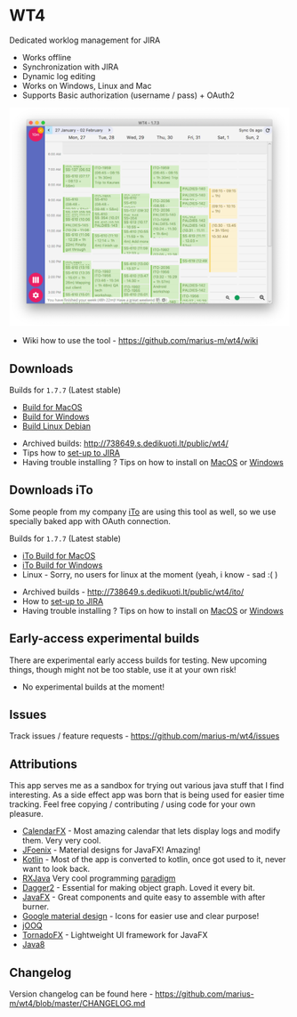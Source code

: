 # WT4

Dedicated worklog management for JIRA

* Works offline
* Synchronization with JIRA
* Dynamic log editing
* Works on Windows, Linux and Mac
* Supports Basic authorization (username / pass) + OAuth2

![Main view screenshot](imgs/main.png)

* Wiki how to use the tool - https://github.com/marius-m/wt4/wiki

## Downloads

Builds for `1.7.7` (Latest stable)

* [Build for MacOS](http://738649.s.dedikuoti.lt/public/wt4/WT4-1.7.7.dmg)
* [Build for Windows](http://738649.s.dedikuoti.lt/public/wt4/WT4-1.7.7.exe)
* [Build Linux Debian](http://738649.s.dedikuoti.lt/public/wt4/wt4-1.7.7.deb)

- Archived builds: http://738649.s.dedikuoti.lt/public/wt4/
- Tips how to [set-up to JIRA](https://github.com/marius-m/wt4/wiki/Set-up-Basic)
- Having trouble installing ? Tips on how to install on [MacOS](https://github.com/marius-m/wt4/wiki/Install-Mac) or [Windows](https://github.com/marius-m/wt4/wiki/Install-Win)
  
## Downloads iTo
Some people from my company [iTo](https://www.ito.lt/) are using this tool as well, so we use specially baked app with OAuth connection. 

Builds for `1.7.7` (Latest stable)

* [iTo Build for MacOS](http://738649.s.dedikuoti.lt/public/wt4/ito/WT4-1.7.7.dmg)
* [iTo Build for Windows](http://738649.s.dedikuoti.lt/public/wt4/ito/WT4-1.7.7.exe)
* Linux - Sorry, no users for linux at the moment (yeah, i know - sad :( )

- Archived builds - http://738649.s.dedikuoti.lt/public/wt4/ito/
- How to [set-up to JIRA](https://github.com/marius-m/wt4/wiki/Set-up-OAuth)
- Having trouble installing ? Tips on how to install on [MacOS](https://github.com/marius-m/wt4/wiki/Install-Mac) or [Windows](https://github.com/marius-m/wt4/wiki/Install-Win)

## Early-access experimental builds
There are experimental early access builds for testing. New upcoming things, though might not be too stable, use it at your own risk!

- No experimental builds at the moment!

## Issues

Track issues / feature requests - https://github.com/marius-m/wt4/issues

## Attributions

This app serves me as a sandbox for trying out various java stuff that I find interesting. As a side effect app was born that is being used for easier time tracking. 
Feel free copying / contributing / using code for your own pleasure. 

* [CalendarFX](https://github.com/dlemmermann/CalendarFX) - Most amazing calendar that lets display logs and modify them. Very very cool.
* [JFoenix](http://www.jfoenix.com/) - Material designs for JavaFX! Amazing!
* [Kotlin](https://kotlinlang.org/) - Most of the app is converted to kotlin, once got used to it, never want to look back. 
* [RXJava](https://github.com/ReactiveX/RxJava) Very cool programming [paradigm](http://reactivex.io/)
* [Dagger2](https://github.com/google/dagger) - Essential for making object graph. Loved it every bit.
* [JavaFX](http://docs.oracle.com/javase/8/javase-clienttechnologies.htm) - Great components and quite easy to assemble with after burner.
* [Google material design](https://design.google.com/icons/) - Icons for easier use and clear purpose!
* [jOOQ](https://www.jooq.org/)
* [TornadoFX]() - Lightweight UI framework for JavaFX
* [Java8](http://www.oracle.com/technetwork/java/javase/overview/java8-2100321.html)

## Changelog

Version changelog can be found here - https://github.com/marius-m/wt4/blob/master/CHANGELOG.md
